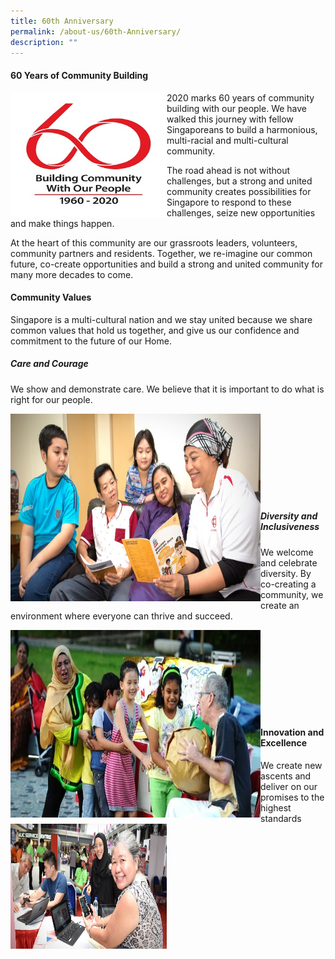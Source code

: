 ```yaml
---
title: 60th Anniversary
permalink: /about-us/60th-Anniversary/
description: ""
---
```

#### **60 Years of Community Building**


<img style="height:200px;width:250px" align="left" src="/images/About%20Us/60th%20Anniversary/pa60-logo-high-res462929700a1d6b0c895eff0000f6c7a3.jpg">
2020 marks 60 years of community building with our people. We have walked this journey with fellow Singaporeans to build a harmonious, multi-racial and multi-cultural community.

The road ahead is not without challenges, but a strong and united community creates possibilities for Singapore to respond to these challenges, seize new opportunities and make things happen.

At the heart of this community are our grassroots leaders, volunteers, community partners and residents. Together, we re-imagine our common future, co-create opportunities and build a strong and united community for many more decades to come.

#### **Community Values**
Singapore is a multi-cultural nation and we stay united because we share common values that hold us together, and give us our confidence and commitment to the future of our Home.

##### Care and Courage

We show and demonstrate care. We believe that it is important to do what is right for our people.

<img style="height:300px;width:400px" align="left" src="/images/About%20Us/60th%20Anniversary/Care%20and%20Courage.jpg"><br><br><br><br><br><br><br><br>


##### Diversity and Inclusiveness

We welcome and celebrate diversity. By co-creating a community, we create an environment where everyone can thrive and succeed.

<img style="height:300px;width:400px" align="left" src="/images/About%20Us/60th%20Anniversary/Diversity%20and%20Inclusiveness.jpg"><br><br><br><br><br><br><br><br>


#### Innovation and Excellence

We create new ascents and deliver on our promises to the highest standards
<img style="height:200px;width:250px" align="left" src="/images/About%20Us/60th%20Anniversary/Innovation%20and%20Excellence.jpg">
